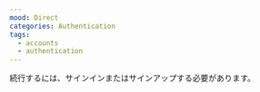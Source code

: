 ```yaml
---
mood: Direct
categories: Authentication
tags:
  - accounts
  - authentication
---
```

続行するには、サインインまたはサインアップする必要があります。